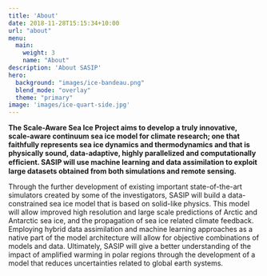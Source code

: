 ```yaml
---
title: 'About'
date: 2018-11-28T15:15:34+10:00
url: "about"
menu:
  main:
    weight: 3
    name: "About"
description: 'About SASIP'
hero:
  background: "images/ice-bandeau.png"
  blend_mode: "overlay"
  theme: "primary"
image: 'images/ice-quart-side.jpg'
---
```


**The Scale-Aware Sea Ice Project aims to develop a truly innovative, scale-aware continuum sea ice model for climate research; one that faithfully represents sea ice dynamics and thermodynamics and that is physically sound, data-adaptive, highly parallelized and computationally efﬁcient. SASIP will use machine learning and data assimilation to exploit large datasets obtained from both simulations and remote sensing.**

Through the further development of existing important state-of-the-art simulators created by some of the investigators, SASIP will build a data-constrained sea ice model that is based on solid-like physics. This model will allow improved high resolution and large scale predictions of Arctic and Antarctic sea ice, and the propagation of sea ice related climate feedback. Employing hybrid data assimilation and machine learning approaches as a native part of the model architecture will allow for objective combinations of models and data. Ultimately, SASIP will give a better understanding of the impact of amplified warming in polar regions through the development of a model that reduces uncertainties related to global earth systems.
